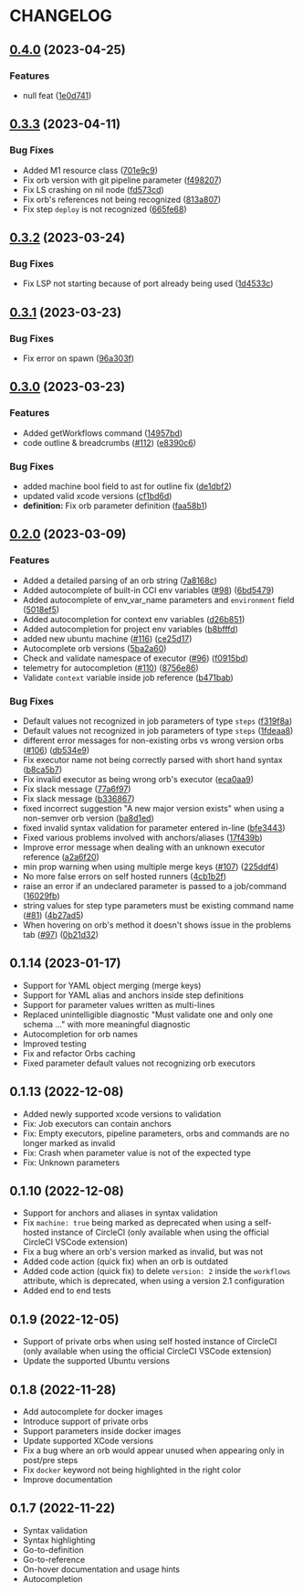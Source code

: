 # CHANGELOG

## [0.4.0](https://github.com/CircleCI-Public/circleci-yaml-language-server/compare/0.3.3...0.4.0) (2023-04-25)


### Features

* null feat ([1e0d741](https://github.com/CircleCI-Public/circleci-yaml-language-server/commit/1e0d741da4e2baad05d983535a5340580a1808f9))

## [0.3.3](https://github.com/CircleCI-Public/circleci-yaml-language-server/compare/0.3.2...0.3.3) (2023-04-11)


### Bug Fixes

* Added M1 resource class ([701e9c9](https://github.com/CircleCI-Public/circleci-yaml-language-server/commit/701e9c9b98ec83ac8cb1b85d07d4c8d1ac46709c))
* Fix orb version with git pipeline parameter ([f498207](https://github.com/CircleCI-Public/circleci-yaml-language-server/commit/f49820768b4a9e84ffd91c29ed405843802609f7))
* Fix LS crashing on nil node ([fd573cd](https://github.com/CircleCI-Public/circleci-yaml-language-server/commit/fd573cdf1c2957d2cb55085048bd7b72a7e5af3d))
* Fix orb's references not being recognized ([813a807](https://github.com/CircleCI-Public/circleci-yaml-language-server/commit/813a8071c7ef3ffacfc0f6d07c5c229488744ed6))
* Fix step `deploy` is not recognized ([665fe68](https://github.com/CircleCI-Public/circleci-yaml-language-server/commit/665fe6844e74d2e6a54716186f307b7088a0c93c))

## [0.3.2](https://github.com/CircleCI-Public/circleci-yaml-language-server/compare/0.3.1...0.3.2) (2023-03-24)


### Bug Fixes

* Fix LSP not starting because of port already being used ([1d4533c](https://github.com/CircleCI-Public/circleci-yaml-language-server/commit/1d4533c542eb569f8afda0eba20987c3f3ac85cc))

## [0.3.1](https://github.com/CircleCI-Public/circleci-yaml-language-server/compare/0.3.0...0.3.1) (2023-03-23)


### Bug Fixes

* Fix error on spawn ([96a303f](https://github.com/CircleCI-Public/circleci-yaml-language-server/commit/96a303f9c4509d85982ff3eff3e3cc4cce34b709))

## [0.3.0](https://github.com/CircleCI-Public/circleci-yaml-language-server/compare/0.2.0...0.3.0) (2023-03-23)


### Features

* Added getWorkflows command ([14957bd](https://github.com/CircleCI-Public/circleci-yaml-language-server/commit/14957bd130467b5c80c49b50cc6ba5d19331067d))
* code outline & breadcrumbs ([#112](https://github.com/CircleCI-Public/circleci-yaml-language-server/issues/112)) ([e8390c6](https://github.com/CircleCI-Public/circleci-yaml-language-server/commit/e8390c65f09e525249c18ae4aeb2f1af32cd6f12))


### Bug Fixes

* added machine bool field to ast for outline fix ([de1dbf2](https://github.com/CircleCI-Public/circleci-yaml-language-server/commit/de1dbf23591fea69459c64c2d5e015601bd5114d))
* updated valid xcode versions ([cf1bd6d](https://github.com/CircleCI-Public/circleci-yaml-language-server/commit/cf1bd6d55e9f32d209c06ddfb435af3f0f08a5d3))
* **definition:** Fix orb parameter definition ([faa58b1](https://github.com/CircleCI-Public/circleci-yaml-language-server/commit/faa58b14174468991aca7b7c35af20f7d5578a4e))

## [0.2.0](https://github.com/CircleCI-Public/circleci-yaml-language-server/compare/0.1.15...0.2.0) (2023-03-09)


### Features

* Added a detailed parsing of an orb string ([7a8168c](https://github.com/CircleCI-Public/circleci-yaml-language-server/commit/7a8168cbf8ee0dea632eda59d568912906e034f0))
* Added autocomplete of built-in CCI env variables ([#98](https://github.com/CircleCI-Public/circleci-yaml-language-server/issues/98)) ([6bd5479](https://github.com/CircleCI-Public/circleci-yaml-language-server/commit/6bd5479468c1352fde43e3d22d917f36e46e9782))
* Added autocomplete of env_var_name parameters and `environment` field ([5018ef5](https://github.com/CircleCI-Public/circleci-yaml-language-server/commit/5018ef554c289effa9ba9b81eeb1ab1ffbc30b40))
* Added autocompletion for context env variables ([d26b851](https://github.com/CircleCI-Public/circleci-yaml-language-server/commit/d26b8513f690e621b32e33b6f2f4ff1b95c549cc))
* Added autocompletion for project env variables ([b8bfffd](https://github.com/CircleCI-Public/circleci-yaml-language-server/commit/b8bfffd3e6ef6f8b726bdd10178968d18fcb716a))
* added new ubuntu machine ([#116](https://github.com/CircleCI-Public/circleci-yaml-language-server/issues/116)) ([ce25d17](https://github.com/CircleCI-Public/circleci-yaml-language-server/commit/ce25d17d4cb486a3fe7027a347a45ade97c56338))
* Autocomplete orb versions ([5ba2a60](https://github.com/CircleCI-Public/circleci-yaml-language-server/commit/5ba2a60311e45e460fdc003b8e2a69613ec5b24e))
* Check and validate namespace of executor ([#96](https://github.com/CircleCI-Public/circleci-yaml-language-server/issues/96)) ([f0915bd](https://github.com/CircleCI-Public/circleci-yaml-language-server/commit/f0915bdf8bc10510e9d1af5bacc5a6bae36541c3))
* telemetry for autocompletion ([#110](https://github.com/CircleCI-Public/circleci-yaml-language-server/issues/110)) ([8756e86](https://github.com/CircleCI-Public/circleci-yaml-language-server/commit/8756e86ef58b1f3f6bb2ffd5ff68883753952480))
* Validate `context` variable inside job reference ([b471bab](https://github.com/CircleCI-Public/circleci-yaml-language-server/commit/b471babe64dbdf5aa25929dd581b4680eb88cedb))


### Bug Fixes

* Default values not recognized in job parameters of type `steps` ([f319f8a](https://github.com/CircleCI-Public/circleci-yaml-language-server/commit/f319f8a50dffca1f1bfe7456aff5502355a124d1))
* Default values not recognized in job parameters of type `steps` ([1fdeaa8](https://github.com/CircleCI-Public/circleci-yaml-language-server/commit/1fdeaa8cad7590edd3e1517f0b9e3a1bad12730c))
* different error messages for non-existing orbs vs wrong version orbs ([#106](https://github.com/CircleCI-Public/circleci-yaml-language-server/issues/106)) ([db534e9](https://github.com/CircleCI-Public/circleci-yaml-language-server/commit/db534e95ba5ec89a4360da17c7bcba3f1db77738))
* Fix executor name not being correctly parsed with short hand syntax ([b8ca5b7](https://github.com/CircleCI-Public/circleci-yaml-language-server/commit/b8ca5b7a9ba1707eb1546a99e09d4ca44acff4a1))
* Fix invalid executor as being wrong orb's executor ([eca0aa9](https://github.com/CircleCI-Public/circleci-yaml-language-server/commit/eca0aa97ce9ce325c7cd2241789eab940742b26f))
* Fix slack message ([77a6f97](https://github.com/CircleCI-Public/circleci-yaml-language-server/commit/77a6f97c3c4b681bb8a38f139b9d64f7fff83d65))
* Fix slack message ([b336867](https://github.com/CircleCI-Public/circleci-yaml-language-server/commit/b336867ee272a637cbd26c784a6c6bdd8167a7da))
* fixed incorrect suggestion "A new major version exists" when using a non-semver orb version ([ba8d1ed](https://github.com/CircleCI-Public/circleci-yaml-language-server/commit/ba8d1eda8ce6b3125bcbf37d152cc5464e0a2579))
* fixed invalid syntax validation for parameter entered in-line ([bfe3443](https://github.com/CircleCI-Public/circleci-yaml-language-server/commit/bfe3443e93e391dfd18bb3e2eb4d4a69f5a42a8c))
* Fixed various problems involved with anchors/aliases ([17f439b](https://github.com/CircleCI-Public/circleci-yaml-language-server/commit/17f439b555605e66bb0da9f74f88c795ab7426e8))
* Improve error message when dealing with an unknown executor reference ([a2a6f20](https://github.com/CircleCI-Public/circleci-yaml-language-server/commit/a2a6f209007609a8e2981523d9c01e3013340765))
* min prop warning when using multiple merge keys ([#107](https://github.com/CircleCI-Public/circleci-yaml-language-server/issues/107)) ([225ddf4](https://github.com/CircleCI-Public/circleci-yaml-language-server/commit/225ddf4dd05572dfa9e4703eceedb7e0ab4b6565))
* No more false errors on self hosted runners ([4cb1b2f](https://github.com/CircleCI-Public/circleci-yaml-language-server/commit/4cb1b2f01dc7a73a09a8c4d1e6e243b8696de8fd))
* raise an error if an undeclared parameter is passed to a job/command ([16029fb](https://github.com/CircleCI-Public/circleci-yaml-language-server/commit/16029fb48e1a8c0dd5d965d8809fc524da2ca156))
* string values for step type parameters must be existing command name ([#81](https://github.com/CircleCI-Public/circleci-yaml-language-server/issues/81)) ([4b27ad5](https://github.com/CircleCI-Public/circleci-yaml-language-server/commit/4b27ad5cbe16bf44c103e407808ec7174ea51db1))
* When hovering on orb's method it doesn't shows issue in the problems tab ([#97](https://github.com/CircleCI-Public/circleci-yaml-language-server/issues/97)) ([0b21d32](https://github.com/CircleCI-Public/circleci-yaml-language-server/commit/0b21d323affccbef9c9f43460a9df1e53929f61a))

## 0.1.14 (2023-01-17)

-   Support for YAML object merging (merge keys)
-   Support for YAML alias and anchors inside step definitions
-   Support for parameter values written as multi-lines
-   Replaced unintelligible diagnostic "Must validate one and only one schema ..." with more meaningful diagnostic
-   Autocompletion for orb names
-   Improved testing
-   Fix and refactor Orbs caching
-   Fixed parameter default values not recognizing orb executors

## 0.1.13 (2022-12-08)

-   Added newly supported xcode versions to validation
-   Fix: Job executors can contain anchors
-   Fix: Empty executors, pipeline parameters, orbs and commands are no longer
    marked as invalid
-   Fix: Crash when parameter value is not of the expected type
-   Fix: Unknown parameters

## 0.1.10 (2022-12-08)

-   Support for anchors and aliases in syntax validation
-   Fix `machine: true` being marked as deprecated when using a self-hosted
    instance of CircleCI (only available when using the official CircleCI VSCode
    extension)
-   Fix a bug where an orb's version marked as invalid, but was not
-   Added code action (quick fix) when an orb is outdated
-   Added code action (quick fix) to delete `version: 2` inside the `workflows`
    attribute, which is deprecated, when using a version 2.1 configuration
-   Added end to end tests

## 0.1.9 (2022-12-05)

-   Support of private orbs when using self hosted instance of CircleCI (only
    available when using the official CircleCI VSCode extension)
-   Update the supported Ubuntu versions

## 0.1.8 (2022-11-28)

-   Add autocomplete for docker images
-   Introduce support of private orbs
-   Support parameters inside docker images
-   Update supported XCode versions
-   Fix a bug where an orb would appear unused when appearing only in post/pre
    steps
-   Fix `docker` keyword not being highlighted in the right color
-   Improve documentation

## 0.1.7 (2022-11-22)

-   Syntax validation
-   Syntax highlighting
-   Go-to-definition
-   Go-to-reference
-   On-hover documentation and usage hints
-   Autocompletion
